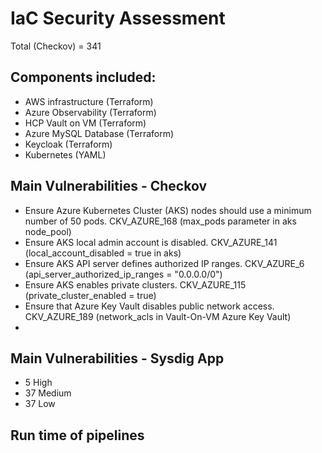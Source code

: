 # IaC Security Assessment
Total (Checkov) = 341

## Components included:
- AWS infrastructure (Terraform)
- Azure Observability (Terraform)
- HCP Vault on VM (Terraform)
- Azure MySQL Database (Terraform)
- Keycloak (Terraform)
- Kubernetes (YAML)

## Main Vulnerabilities - Checkov
- Ensure Azure Kubernetes Cluster (AKS) nodes should use a minimum number of 50 pods.  CKV_AZURE_168 (max_pods parameter in aks node_pool)
- Ensure AKS local admin account is disabled. CKV_AZURE_141 (local_account_disabled = true in aks)
- Ensure AKS API server defines authorized IP ranges. CKV_AZURE_6 (api_server_authorized_ip_ranges = "0.0.0.0/0")
- Ensure AKS enables private clusters. CKV_AZURE_115 (private_cluster_enabled = true)
- Ensure that Azure Key Vault disables public network access. CKV_AZURE_189 (network_acls in Vault-On-VM Azure Key Vault)
- 
## Main Vulnerabilities - Sysdig App
- 5 High
- 37 Medium
- 37 Low

## Run time of pipelines